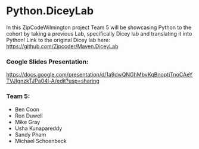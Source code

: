 # Python.DiceyLab
In this ZipCodeWilmington project Team 5 will be showcasing Python to the cohort by taking a previous Lab, specifically Dicey lab and translating it into Python! Link to the original Dicey lab here: https://github.com/Zipcoder/Maven.DiceyLab

### Google Slides Presentation:
https://docs.google.com/presentation/d/1a9dwQNGhMbvKqBnoptjTnoCAeYTVJIgnzkTJPa04l-A/edit?usp=sharing

### Team 5:
- Ben Coon
- Ron Duwell
- Mike Gray
- Usha Kunapareddy
- Sandy Pham
- Michael Schoenbeck
